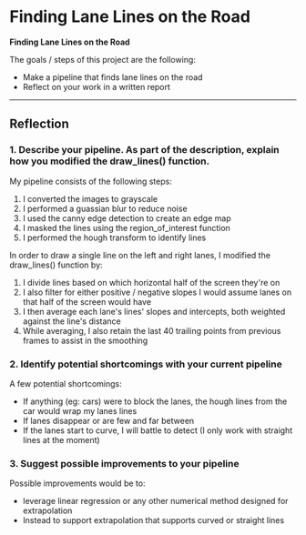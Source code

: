 # **Finding Lane Lines on the Road** 

**Finding Lane Lines on the Road**

The goals / steps of this project are the following:
* Make a pipeline that finds lane lines on the road
* Reflect on your work in a written report

---

## Reflection

### 1. Describe your pipeline. As part of the description, explain how you modified the draw_lines() function.

My pipeline consists of the following steps: 
1. I converted the images to grayscale
1. I performed a guassian blur to reduce noise
1. I used the canny edge detection to create an edge map
1. I masked the lines using the region_of_interest function
1. I performed the hough transform to identify lines

In order to draw a single line on the left and right lanes, I modified the draw_lines() function by:
1. I divide lines based on which horizontal half of the screen they're on
1. I also filter for either positive / negative slopes I would assume lanes on that half of the screen would have
1. I then average each lane's lines' slopes and intercepts, both weighted against the line's distance
1. While averaging, I also retain the last 40 trailing points from previous frames to assist in the smoothing

### 2. Identify potential shortcomings with your current pipeline

A few potential shortcomings:
* If anything (eg: cars) were to block the lanes, the hough lines from the car would wrap my lanes lines
* If lanes disappear or are few and far between
* If the lanes start to curve, I will battle to detect (I only work with straight lines at the moment)

### 3. Suggest possible improvements to your pipeline

Possible improvements would be to:
* leverage linear regression or any other numerical method designed for extrapolation
* Instead to support extrapolation that supports curved or straight lines
